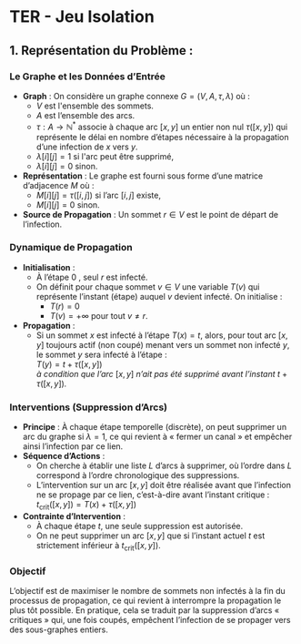 # TER - Jeu Isolation

## 1. Représentation du Problème :

### Le Graphe et les Données d’Entrée
- **Graph** : On considère un graphe connexe $G = (V,A,\tau, \lambda)$ où :
  - $V$ est l'ensemble des sommets.
  - $A$ est l’ensemble des arcs.
  - $\tau : A \rightarrow \mathbb{N}^*$ associe à chaque arc $[x, y]$ un entier non nul $\tau([x,y])$ qui représente le délai en nombre d’étapes nécessaire à la propagation d’une infection de $x$ vers $y$.
  - $\lambda[i][j] = 1$ si l'arc peut être supprimé,
  - $\lambda[i][j] = 0$ sinon.
- **Représentation** : Le graphe est fourni sous forme d’une matrice d’adjacence $M$ où :
  - $M[i][j] = \tau([i,j])$ si l’arc $[i,j]$ existe,
  - $M[i][j] = 0$ sinon.
- **Source de Propagation** : Un sommet $r \in V$ est le point de départ de l’infection.

### Dynamique de Propagation
- **Initialisation** :
  - À l’étape $0$ , seul $r$ est infecté.
  - On définit pour chaque sommet $v \in V$ une variable $T(v)$ qui représente l’instant (étape) auquel $v$ devient infecté. On initialise :
    - $T(r) = 0$
    - $T(v) = +\infty$ pour tout $v \neq r$.
- **Propagation** :
  - Si un sommet $x$ est infecté à l’étape $T(x)=t$, alors, pour tout arc $[x,y]$ toujours actif (non coupé) menant vers un sommet non infecté $y$, le sommet $y$ sera infecté à l’étape : 
  <br> $T(y) = t + \tau([x,y])$ 
  <br> *à condition que l’arc* $[x,y]$ *n’ait pas été supprimé avant l’instant* $t + \tau([x,y])$*.*

### Interventions (Suppression d’Arcs)
- **Principe** : À chaque étape temporelle (discrète), on peut supprimer un arc du graphe si $\lambda = 1$, ce qui revient à « fermer un canal » et empêcher ainsi l’infection par ce lien.
- **Séquence d’Actions** :
  - On cherche à établir une liste $L$ d’arcs à supprimer, où l’ordre dans $L$ correspond à l’ordre chronologique des suppressions.
  - L’intervention sur un arc $[x,y]$ doit être réalisée avant que l’infection ne se propage par ce lien, c’est-à-dire avant l’instant critique :
  <br> $t_{\text{crit}}([x,y]) = T(x) + \tau([x,y])$
- **Contrainte d’Intervention** :
  - À chaque étape $t$, une seule suppression est autorisée.
  - On ne peut supprimer un arc $[x,y]$ que si l’instant actuel $t$ est strictement inférieur à $t_{\text{crit}}([x,y])$.

### Objectif
L’objectif est de maximiser le nombre de sommets non infectés à la fin du processus de propagation, ce qui revient à interrompre la propagation le plus tôt possible. En pratique, cela se traduit par la suppression d’arcs « critiques » qui, une fois coupés, empêchent l’infection de se propager vers des sous-graphes entiers.
